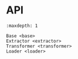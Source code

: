 # API

```{toctree}
:maxdepth: 1

Base <base>
Extractor <extractor>
Transformer <transformer>
Loader <loader>
```
